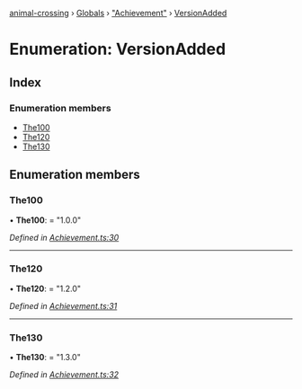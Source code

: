 [animal-crossing](../README.md) › [Globals](../globals.md) › ["Achievement"](../modules/_achievement_.md) › [VersionAdded](_achievement_.versionadded.md)

# Enumeration: VersionAdded

## Index

### Enumeration members

* [The100](_achievement_.versionadded.md#the100)
* [The120](_achievement_.versionadded.md#the120)
* [The130](_achievement_.versionadded.md#the130)

## Enumeration members

###  The100

• **The100**: = "1.0.0"

*Defined in [Achievement.ts:30](https://github.com/Norviah/animal-crossing/blob/6476932/module/types/Achievement.ts#L30)*

___

###  The120

• **The120**: = "1.2.0"

*Defined in [Achievement.ts:31](https://github.com/Norviah/animal-crossing/blob/6476932/module/types/Achievement.ts#L31)*

___

###  The130

• **The130**: = "1.3.0"

*Defined in [Achievement.ts:32](https://github.com/Norviah/animal-crossing/blob/6476932/module/types/Achievement.ts#L32)*
